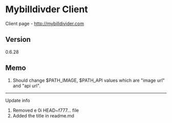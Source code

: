 # Mybilldivder Client

Client page - http://mybilldivider.com 

## Version
0.6.28

## Memo

1. Should change $PATH_IMAGE, $PATH_API values which are "image url" and "api url". 
---
Update info 
1. Removed e 0i HEAD~f777... file 
2. Added the title in readme.md 

